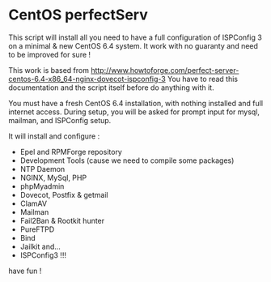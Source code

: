 CentOS perfectServ
==================

This script will install all you need to have a full configuration of ISPConfig 3 on a minimal & new CentOS 6.4 system.
It work with no guaranty and need to be improved for sure !

This work is based from http://www.howtoforge.com/perfect-server-centos-6.4-x86_64-nginx-dovecot-ispconfig-3
You have to read this documentation and the script itself before do anything with it.

You must have a fresh CentOS 6.4 installation, with nothing installed and full internet access.
During setup, you will be asked for prompt input for mysql, mailman, and ISPConfig setup.

It will install and configure :

* Epel and RPMForge repository
* Development Tools (cause we need to compile some packages)
* NTP Daemon
* NGINX, MySql, PHP
* phpMyadmin
* Dovecot, Postfix & getmail
* ClamAV
* Mailman
* Fail2Ban & Rootkit hunter
* PureFTPD
* Bind
* Jailkit
and...
* ISPConfig3 !!!

have fun !


